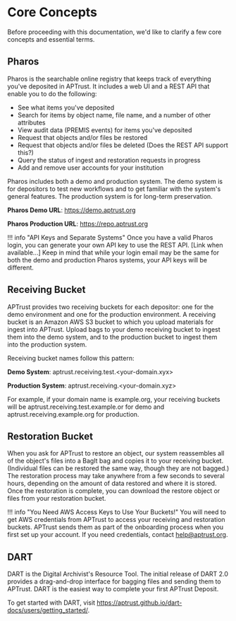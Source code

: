 # Core Concepts

Before proceeding with this documentation, we'd like to clarify a few core concepts and essential terms.

## Pharos

Pharos is the searchable online registry that keeps track of everything you've deposited in APTrust. It includes a web UI and a REST API that enable you to do the following:

* See what items you've deposited
* Search for items by object name, file name, and a number of other attributes
* View audit data (PREMIS events) for items you've deposited
* Request that objects and/or files be restored
* Request that objects and/or files be deleted (Does the REST API support this?)
* Query the status of ingest and restoration requests in progress
* Add and remove user accounts for your institution

Pharos includes both a demo and production system. The demo system is for depositors to test new workflows and to get familiar with the system's general features. The production system is for long-term preservation.

**Pharos Demo URL**: https://demo.aptrust.org

**Pharos Production URL**: https://repo.aptrust.org


!!! info "API Keys and Separate Systems"
    Once you have a valid Pharos login, you can generate your own API key to use the REST API. [Link when available...] Keep in mind that while your login email may be the same for both the demo and production Pharos systems, your API keys will be different.


## Receiving Bucket

APTrust provides two receiving buckets for each depositor: one for the demo environment and one for the production environment. A receiving bucket is an Amazon AWS S3 bucket to which you upload materials for ingest into APTrust. Upload bags to your demo receiving bucket to ingest them into the demo system, and to the production bucket to ingest them into the production system.

Receiving bucket names follow this pattern:

**Demo System**: aptrust.receiving.test.&lt;your-domain.xyx&gt;

**Production System**: aptrust.receiving.&lt;your-domain.xyz&gt;

For example, if your domain name is example.org, your receiving buckets will be aptrust.receiving.test.example.or for demo and aptrust.receiving.example.org for production.

## Restoration Bucket

When you ask for APTrust to restore an object, our system reassembles all of the object's files into a BagIt bag and copies it to your receiving bucket. (Individual files can be restored the same way, though they are not bagged.) The restoration process may take anywhere from a few seconds to several hours, depending on the amount of data restored and where it is stored. Once the restoration is complete, you can download the restore object or files from your restoration bucket.

!!! info "You Need AWS Access Keys to Use Your Buckets!"
    You will need to get AWS credentials from APTrust to access your receiving and restoration buckets. APTrust sends them as part of the onboarding process when you first set up your account. If you need credentials, contact help@aptrust.org.

## DART

DART is the Digital Archivist's Resource Tool. The initial release of DART 2.0 provides a drag-and-drop interface for bagging files and sending them to APTrust. DART is the easiest way to complete your first APTrust Deposit.

To get started with DART, visit https://aptrust.github.io/dart-docs/users/getting_started/.
